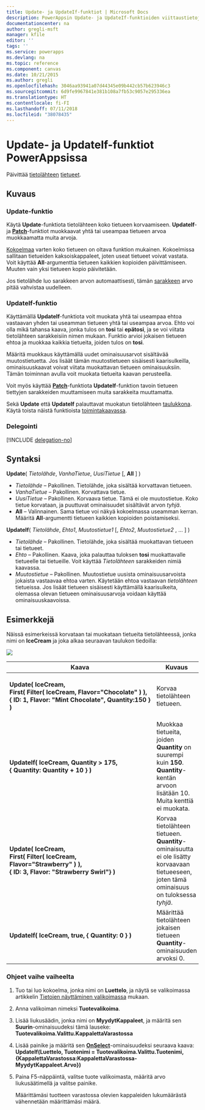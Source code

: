 ```yaml
---
title: Update- ja UpdateIf-funktiot | Microsoft Docs
description: PowerAppsin Update- ja UpdateIf-funktioiden viittaustietoja, kuten syntaksi ja esimerkkejä
documentationcenter: na
author: gregli-msft
manager: kfile
editor: ''
tags: ''
ms.service: powerapps
ms.devlang: na
ms.topic: reference
ms.component: canvas
ms.date: 10/21/2015
ms.author: gregli
ms.openlocfilehash: 3046aa93941a07d44345e09b442cb57b623946c3
ms.sourcegitcommit: 6d9fe9967841e381b108a7fb53c9057e295336ea
ms.translationtype: HT
ms.contentlocale: fi-FI
ms.lasthandoff: 07/11/2018
ms.locfileid: "38078435"
---
```

# <a name="update-and-updateif-functions-in-powerapps"></a>Update- ja UpdateIf-funktiot PowerAppsissa
Päivittää [tietolähteen](../working-with-data-sources.md) [tietueet](../working-with-tables.md#records).

## <a name="description"></a>Kuvaus
### <a name="update-function"></a>Update-funktio
Käytä **Update**-funktiota tietolähteen koko tietueen korvaamiseen. **UpdateIf**- ja **[Patch](function-patch.md)**-funktiot muokkaavat yhtä tai useampaa tietueen arvoa muokkaamatta muita arvoja.

[Kokoelmaa](../working-with-data-sources.md#collections) varten koko tietueen on oltava funktion mukainen. Kokoelmissa sallitaan tietueiden kaksoiskappaleet, joten useat tietueet voivat vastata. Voit käyttää **All**-argumenttia tietueen kaikkien kopioiden päivittämiseen. Muuten vain yksi tietueen kopio päivitetään.

Jos tietolähde luo sarakkeen arvon automaattisesti, tämän [sarakkeen](../working-with-tables.md#columns) arvo pitää vahvistaa uudelleen.

### <a name="updateif-function"></a>UpdateIf-funktio
Käyttämällä **UpdateIf**-funktiota voit muokata yhtä tai useampaa ehtoa vastaavan yhden tai useamman tietueen yhtä tai useampaa arvoa. Ehto voi olla mikä tahansa kaava, jonka tulos on **tosi** tai **epätosi**, ja se voi viitata tietolähteen sarakkeisiin nimen mukaan. Funktio arvioi jokaisen tietueen ehtoa ja muokkaa kaikkia tietueita, joiden tulos on **tosi**.  

Määritä muokkaus käyttämällä uudet ominaisuusarvot sisältävää muutostietuetta. Jos lisäät tämän muutostietueen sisäisesti kaarisulkeilla, ominaisuuskaavat voivat viitata muokattavan tietueen ominaisuuksiin. Tämän toiminnan avulla voit muokata tietueita kaavan perusteella.

Voit myös käyttää **[Patch](function-patch.md)**-funktiota **UpdateIf**-funktion tavoin tietueen tiettyjen sarakkeiden muuttamiseen muita sarakkeita muuttamatta.

Sekä **Update** että **UpdateIf** palauttavat muokatun tietolähteen [taulukkona](../working-with-tables.md). Käytä toista näistä funktioista [toimintakaavassa](../working-with-formulas-in-depth.md).

### <a name="delegation"></a>Delegointi
[!INCLUDE [delegation-no](../../../includes/delegation-no.md)]

## <a name="syntax"></a>Syntaksi
**Update**( *Tietolähde*, *VanhaTietue*, *UusiTietue* [, **All** ] )

* *Tietolähde* – Pakollinen. Tietolähde, joka sisältää korvattavan tietueen.
* *VanhaTietue* – Pakollinen. Korvattava tietue.
* *UusiTietue* – Pakollinen. Korvaava tietue. Tämä ei ole muutostietue. Koko tietue korvataan, ja puuttuvat ominaisuudet sisältävät arvon *tyhjä*.
* **All** – Valinnainen. Sama tietue voi näkyä kokoelmassa useamman kerran. Määritä **All**-argumentti tietueen kaikkien kopioiden poistamiseksi.

**UpdateIf**( *Tietolähde*, *Ehto1*, *Muutostietue1* [, *Ehto2*, *Muutostietue2* , ... ] )

* *Tietolähde* – Pakollinen. Tietolähde, joka sisältää muokattavan tietueen tai tietueet.
* *Ehto* – Pakollinen. Kaava, joka palauttaa tuloksen **tosi** muokattavalle tietueelle tai tietueille.  Voit käyttää *Tietolähteen* sarakkeiden nimiä kaavassa.  
* *Muutostietue* – Pakollinen.  Muutostietue uusista ominaisuusarvoista jokaista vastaavaa ehtoa varten. Käytetään ehtoa vastaavan *tietolähteen* tietueissa. Jos lisäät tietueen sisäisesti käyttämällä kaarisulkeita, olemassa olevan tietueen ominaisuusarvoja voidaan käyttää ominaisuuskaavoissa.

## <a name="examples"></a>Esimerkkejä
Näissä esimerkeissä korvataan tai muokataan tietueita tietolähteessä, jonka nimi on **IceCream** ja joka alkaa seuraavan taulukon tiedoilla:

![](media/function-update-updateif/icecream.png)

| Kaava | Kuvaus | Tulos |
| --- | --- | --- |
| **Update(&nbsp;IceCream,<br>First(&nbsp;Filter(&nbsp;IceCream,&nbsp;Flavor="Chocolate"&nbsp;)&nbsp;), {&nbsp;ID:&nbsp;1,&nbsp;Flavor:&nbsp;"Mint&nbsp;Chocolate",&nbsp;Quantity:150&nbsp;} )** |Korvaa tietolähteen tietueen. |<style> img { max-width: none } </style> ![](media/function-update-updateif/icecream-mint.png)<br><br>**IceCream**-tietolähdettä on muokattu. |
| **UpdateIf(&nbsp;IceCream, Quantity > 175, {&nbsp;Quantity:&nbsp;Quantity&nbsp;+&nbsp;10&nbsp;} )** |Muokkaa tietueita, joiden **Quantity** on suurempi kuin **150**.  **Quantity**-kentän arvoon lisätään 10. Muita kenttiä ei muokata. |![](media/function-update-updateif/icecream-mint-plus10.png)<br><br>**IceCream**-tietolähdettä on muokattu. |
| **Update(&nbsp;IceCream,<br>First(&nbsp;Filter(&nbsp;IceCream, Flavor="Strawberry"&nbsp;)&nbsp;),<br>{&nbsp;ID:&nbsp;3, Flavor:&nbsp;"Strawberry Swirl"} )** |Korvaa tietolähteen tietueen. **Quantity**-ominaisuutta ei ole lisätty korvaavaan tietueeseen, joten tämä ominaisuus on tuloksessa *tyhjä*. |![](media/function-update-updateif/icecream-mint-swirl.png)<br><br>**IceCream**-tietolähdettä on muokattu. |
| **UpdateIf(&nbsp;IceCream, true, {&nbsp;Quantity:&nbsp;0&nbsp;} )** |Määrittää tietolähteen jokaisen tietueen **Quantity**-ominaisuuden arvoksi 0. |![ ](./media/function-update-updateif/icecream-mint-zero.png)<br> <br>**IceCream**-tietolähdettä on muokattu. |

### <a name="step-by-step"></a>Ohjeet vaihe vaiheelta
1. Tuo tai luo kokoelma, jonka nimi on **Luettelo**, ja näytä se valikoimassa artikkelin [Tietojen näyttäminen valikoimassa](../show-images-text-gallery-sort-filter.md) mukaan.
2. Anna valikoiman nimeksi **Tuotevalikoima**.
3. Lisää liukusäädin, jonka nimi on **MyydytKappaleet**, ja määritä sen **Suurin**-ominaisuudeksi tämä lauseke:<br>**Tuotevalikoima.Valittu.KappalettaVarastossa**
4. Lisää painike ja määritä sen **[OnSelect](../controls/properties-core.md)**-ominaisuudeksi seuraava kaava:<br>**UpdateIf(Luettelo, Tuotenimi = Tuotevalikoima.Valittu.Tuotenimi, {KappalettaVarastossa:KappalettaVarastossa-MyydytKappaleet.Arvo})**
5. Paina F5-näppäintä, valitse tuote valikoimasta, määritä arvo liukusäätimellä ja valitse painike.
   
    Määrittämäsi tuotteen varastossa olevien kappaleiden lukumäärästä vähennetään määrittämäsi määrä.

